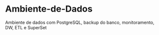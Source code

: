 # Ambiente-de-Dados
Ambiente de dados com PostgreSQL, backup do banco, monitoramento, DW, ETL e SuperSet
